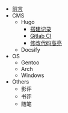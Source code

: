 <!-- docs/_sidebar.md -->

* [前言](/)
* CMS
	* Hugo
		* [搭建记录](CMS/hugo/hugo.md)
		* [Gitlab CI](CMS/hugo/gitlab-ci.md)
		* [修改代码高亮](CMS/hugo/highlight.md)
	* Docsify
* OS
	* Gentoo
	* Arch
	* Windows
* Others
	* 影评
	* 书评
	* 随笔
